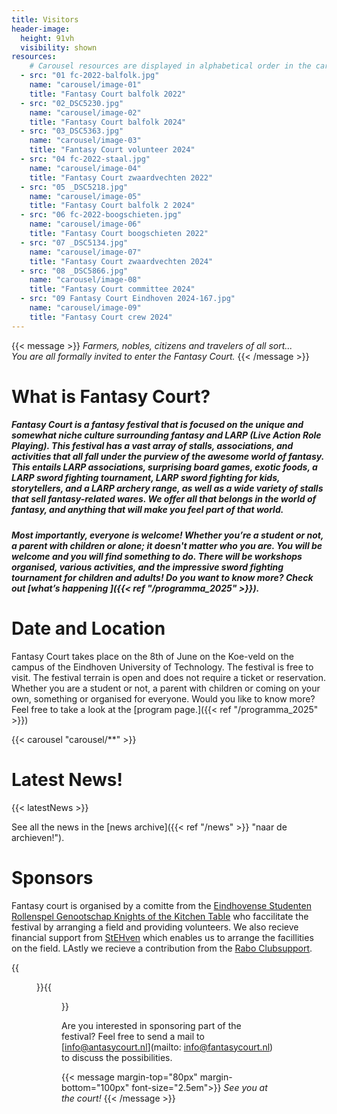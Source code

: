 ```yaml
---
title: Visitors
header-image:
  height: 91vh
  visibility: shown
resources:
    # Carousel resources are displayed in alphabetical order in the carousel.
  - src: "01 fc-2022-balfolk.jpg"
    name: "carousel/image-01"
    title: "Fantasy Court balfolk 2022"
  - src: "02_DSC5230.jpg"
    name: "carousel/image-02"
    title: "Fantasy Court balfolk 2024"
  - src: "03_DSC5363.jpg"
    name: "carousel/image-03"
    title: "Fantasy Court volunteer 2024"
  - src: "04 fc-2022-staal.jpg"
    name: "carousel/image-04"
    title: "Fantasy Court zwaardvechten 2022"
  - src: "05 _DSC5218.jpg"
    name: "carousel/image-05"
    title: "Fantasy Court balfolk 2 2024"
  - src: "06 fc-2022-boogschieten.jpg"
    name: "carousel/image-06"
    title: "Fantasy Court boogschieten 2022"
  - src: "07 _DSC5134.jpg"
    name: "carousel/image-07"
    title: "Fantasy Court zwaardvechten 2024"
  - src: "08 _DSC5866.jpg"
    name: "carousel/image-08"
    title: "Fantasy Court committee 2024"
  - src: "09 Fantasy Court Eindhoven 2024-167.jpg"
    name: "carousel/image-09"
    title: "Fantasy Court crew 2024"
---
```


{{< message >}}
_Farmers, nobles, citizens and travelers of all sort..._ \
_You are all formally invited to enter the Fantasy Court._
{{< /message >}}


# What is Fantasy Court?
##### Fantasy Court is a fantasy festival that is focused on the unique and somewhat niche culture surrounding fantasy and LARP (Live Action Role Playing). This festival has a vast array of stalls, associations, and activities that all fall under the purview of the awesome world of fantasy. This entails LARP associations, surprising board games, exotic foods, a LARP sword fighting tournament, LARP sword fighting for kids, storytellers, and a LARP archery range, as well as a wide variety of stalls that sell fantasy-related wares. We offer all that belongs in the world of fantasy, and anything that will make you feel part of that world.
##### Most importantly, everyone is welcome! Whether you’re a student or not, a parent with children or alone; it doesn't matter who you are. You will be welcome and you will find something to do. There will be workshops organised, various activities, and the impressive sword fighting tournament for children and adults! Do you want to know more? Check out [what’s happening ]({{< ref "/programma_2025" >}}).

# Date and Location

Fantasy Court takes place on the 8th of June on the Koe-veld on the campus of the Eindhoven University of Technology. The festival is free to visit. The festival terrain is open and does not require a ticket or reservation. Whether you are a student or not, a parent with children or coming on your own, something or organised for everyone. Would you like to know more? Feel free to take a look at the [program page.]({{< ref "/programma_2025" >}})

{{< carousel "carousel/**" >}}
 

# Latest News!

{{< latestNews >}}

See all the news in the [news archive]({{< ref "/news" >}} "naar de archieven!").
 

# Sponsors

Fantasy court is organised by a comitte from the [Eindhovense Studenten Rollenspel Genootschap Knights of the Kitchen Table](https://kotkt.nl) who faccilitate the festival by arranging a field and providing volunteers. We also recieve financial support from [StEHven](https://stehven.nl/en/en-home/) which enables us to arrange the facillities on the field. LAstly we recieve a contribution from the  [Rabo Clubsupport](https://www.rabobank.nl/leden/clubsupport).  

{{<figure src="/images/Sponsor_scuffed_solution.png" alt="Rabobank and knights" width="100%">}}{{<figure src="/images/logo stehven.png" alt="StEHven" width="100%">}}


Are you interested in sponsoring part of the festival? Feel free to send a mail to [info@antasycourt.nl](mailto: info@fantasycourt.nl) to discuss the possibilities.



<!--{{< carousel "carousel/**" >}}

# How can I participate?
The festival area is open to everyone and neither a ticket nor a reservation is required to enter. To join the tournament, participants will have to register (for free). This can be done at the tournament area before the start of the tournament.
Do you want to join with a stall, act, or service at Fantasy Court? Then please go to our vendor information page.
Do you wish to sponsor us so that we can bring this wonderful subculture to the people at large through the upcoming edition of this lovely festival? Then please contact us at [info@fantasycourt.nl](mailto:info@fantasycourt.nl). With your sponsorship, we can ensure that the festival is open to everyone and make it even more fantastical with extra entertainment to make it a most marvellous day.

# Latest News!
{{< latestNews >}}

View all news items in the [news archive]({{< ref "/news" >}} "to the archives!").-->

{{< message margin-top="80px" margin-bottom="100px" font-size="2.5em">}}
_See you at the court!_
{{< /message >}}

